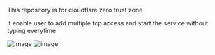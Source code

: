 This repository is for cloudflare zero trust zone

it enable user to add multiple tcp access and start the service without typing everytime

![image](https://github.com/user-attachments/assets/38a0f83c-3b4b-48da-bbcc-a290c32dcc49)
![image](https://github.com/user-attachments/assets/a8a1688d-6086-497e-9953-ea68363c36f1)
